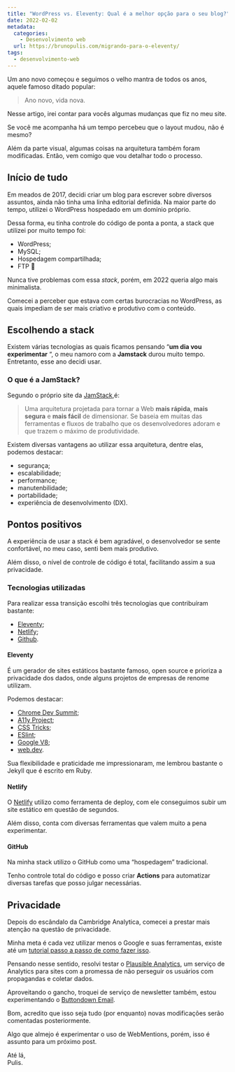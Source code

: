```yaml
---
title: "WordPress vs. Eleventy: Qual é a melhor opção para o seu blog?"
date: 2022-02-02
metadata:
  categories:
    - Desenvolvimento web
  url: https://brunopulis.com/migrando-para-o-eleventy/
tags:
  - desenvolvimento-web
---
```

Um ano novo começou e seguimos o velho mantra de todos os anos, aquele famoso ditado popular:

> Ano novo, vida nova.

Nesse artigo, irei contar para vocês algumas mudanças que fiz no meu site.

Se você me acompanha há um tempo percebeu que o layout mudou, não é mesmo?

Além da parte visual, algumas coisas na arquitetura também foram modificadas. Então, vem comigo que vou detalhar todo o processo.

## Início de tudo

Em meados de 2017, decidi criar um blog para escrever sobre diversos assuntos, ainda não tinha uma linha editorial definida. Na maior parte do tempo, utilizei o WordPress hospedado em um domínio próprio.

Dessa forma, eu tinha controle do código de ponta a ponta, a stack que utilizei por muito tempo foi:

-   WordPress;
-   MySQL;
-   Hospedagem compartilhada;
-   FTP 🤣

Nunca tive problemas com essa _stack_, porém, em 2022 queria algo mais minimalista.

Comecei a perceber que estava com certas burocracias no WordPress, as quais impediam de ser mais criativo e produtivo com o conteúdo.

## Escolhendo a stack

Existem várias tecnologias as quais ficamos pensando “**um dia vou experimentar** “, o meu namoro com a **Jamstack** durou muito tempo. Entretanto, esse ano decidi usar.

### O que é a JamStack?

Segundo o próprio site da [JamStack](https://jamstack.org),é:

> Uma arquitetura projetada para tornar a Web **mais rápida**, **mais segura** e **mais fácil** de dimensionar. Se baseia em muitas das ferramentas e fluxos de trabalho que os desenvolvedores adoram e que trazem o máximo de produtividade.

Existem diversas vantagens ao utilizar essa arquitetura, dentre elas, podemos destacar:

-   segurança;
-   escalabilidade;
-   performance;
-   manutenbilidade;
-   portabilidade;
-   experiência de desenvolvimento (DX).

## Pontos positivos

A experiência de usar a stack é bem agradável, o desenvolvedor se sente confortável, no meu caso, senti bem mais produtivo.

Além disso, o nível de controle de código é total, facilitando assim a sua privacidade.

### Tecnologias utilizadas

Para realizar essa transição escolhi três tecnologias que contribuíram bastante:

-   [Eleventy](https://www.11ty.dev/);
-   [Netlify](https://www.netlify.com/);
-   [Github](http://github.com/).

#### Eleventy

É um gerador de sites estáticos bastante famoso, open source e prioriza a privacidade dos dados, onde alguns projetos de empresas de renome utilizam.

Podemos destacar:

-   [Chrome Dev Summit](https://developer.chrome.com/devsummit/);
-   [A11y Project](https://www.a11yproject.com/);
-   [CSS Tricks](https://css-tricks.com/);
-   [ESlint](https://eslint.org/);
-   [Google V8](https://v8.dev/);
-   [web.dev](https://web.dev/).

Sua flexibilidade e praticidade me impressionaram, me lembrou bastante o Jekyll que é escrito em Ruby.

#### Netlify

O [Netlify](https://www.netlify.com/) utilizo como ferramenta de deploy, com ele conseguimos subir um site estático em questão de segundos.

Além disso, conta com diversas ferramentas que valem muito a pena experimentar.

#### GitHub

Na minha stack utilizo o GitHub como uma “hospedagem” tradicional.

Tenho controle total do código e posso criar **Actions** para automatizar diversas tarefas que posso julgar necessárias.

## Privacidade

Depois do escândalo da Cambridge Analytica, comecei a prestar mais atenção na questão de privacidade.

Minha meta é cada vez utilizar menos o Google e suas ferramentas, existe até um [tutorial passo a passo de como fazer isso](https://impossiblehq.com/complete-guide-leaving-google/).

Pensando nesse sentido, resolvi testar o [Plausible Analytics](https://plausible.io/), um serviço de Analytics para sites com a promessa de não perseguir os usuários com propagandas e coletar dados.

Aproveitando o gancho, troquei de serviço de newsletter também, estou experimentando o [Buttondown Email](https://buttondown.email/).

Bom, acredito que isso seja tudo (por enquanto) novas modificações serão comentadas posteriormente.

Algo que almejo é experimentar o uso de WebMentions, porém, isso é assunto para um próximo post.

Até lá,  
Pulis.